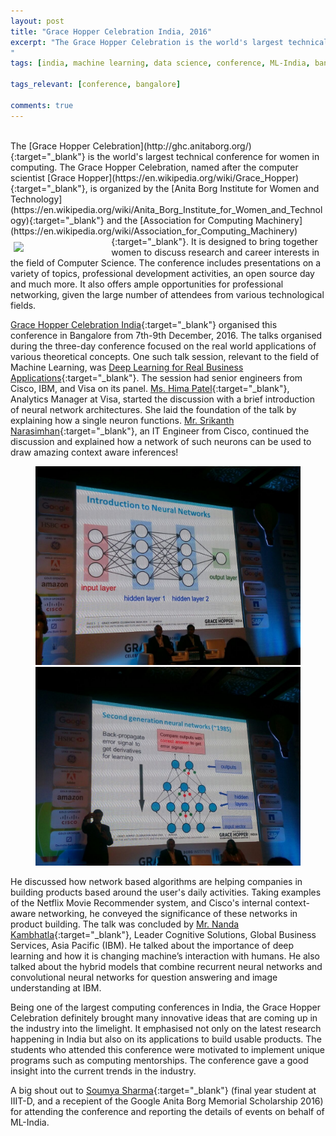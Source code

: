 ```yaml
---
layout: post
title: "Grace Hopper Celebration India, 2016"
excerpt: "The Grace Hopper Celebration is the world's largest technical conference for women in computing. The Grace Hopper Celebration, named after computer scientist Grace Hopper, is organized by the Anita Borg Institute for Women and Technology and the Association for Computing Machinery. It is designed to bring together women to discuss research and career interests in the field of Computer Science. 
"
tags: [india, machine learning, data science, conference, ML-India, bangalore]

tags_relevant: [conference, bangalore]

comments: true
---
```

<br>
The [Grace Hopper Celebration](http://ghc.anitaborg.org/){:target="_blank"} is the world's largest technical conference for women in computing. The Grace Hopper Celebration, named after the computer scientist [Grace Hopper](https://en.wikipedia.org/wiki/Grace_Hopper){:target="_blank"}, is organized by the [Anita Borg Institute for Women and Technology](https://en.wikipedia.org/wiki/Anita_Borg_Institute_for_Women_and_Technology){:target="_blank"} and the [Association for Computing Machinery](https://en.wikipedia.org/wiki/Association_for_Computing_Machinery){:target="_blank"}. <img src="https://pbs.twimg.com/profile_images/617414012263751680/rj88L59J.png" align='left' style="margin-right:5px; margin-top:9px; margin-left:5px; width:30%">It is designed to bring together women to discuss research and career interests in the field of Computer Science. The conference includes presentations on a variety of topics, professional development activities, an open source day and much more. It also offers ample opportunities for professional networking, given the large number of attendees from various technological fields. 

[Grace Hopper Celebration India](http://ghcischedule.anitaborg.org/){:target="_blank"} organised this conference in Bangalore from 7th-9th December, 2016. The talks organised during the three-day conference focused on the real world applications of various theoretical concepts. One such talk session, relevant to the field of Machine Learning, was [Deep Learning for Real Business Applications](http://ghcischedule.anitaborg.org/session/deep-learning-for-real-business-applications/){:target="_blank"}. The session had senior engineers from Cisco, IBM, and Visa on its panel. [Ms. Hima Patel](https://www.linkedin.com/in/patelhima){:target="_blank"}, Analytics Manager at Visa, started the discussion with a brief introduction of neural network architectures. She laid the foundation of the talk by explaining how a single neuron functions. [Mr. Srikanth Narasimhan](https://www.linkedin.com/in/srikanth-narasimhan-9a051b){:target="_blank"}, an IT Engineer from Cisco, continued the discussion and explained how a network of such neurons can be used to draw amazing context aware inferences! 

<figure class="half">
    <a href="/images/IMG-20161209-WA0003.jpg"><img src="/images/IMG-20161209-WA0003.jpg"></a>
    <a href="/images/IMG-20161209-WA0007.jpg"><img src="/images/IMG-20161209-WA0007.jpg"></a>
    <figcaption></figcaption>
</figure>


He discussed how network based algorithms are helping companies in building products based around the user's daily activities. Taking examples of the Netflix Movie Recommender system, and Cisco's internal context-aware networking, he conveyed the significance of these networks in product building. The talk was concluded by [Mr. Nanda Kambhatla](http://researcher.watson.ibm.com/researcher/view.php?person=in-kambhatla){:target="_blank"}, Leader Cognitive Solutions, Global Business Services, Asia Pacific (IBM). He talked about the importance of deep learning and how it is changing machine’s interaction with humans. He also talked about the hybrid models that combine recurrent neural networks and convolutional neural networks for question answering and image understanding at IBM. 

Being one of the largest computing conferences in India, the Grace Hopper Celebration definitely brought many innovative ideas that are coming up in the industry into the limelight. It emphasised not only on the latest research happening in India but also on its applications to build usable products. The students who attended this conference were motivated to implement unique programs such as computing mentorships. The conference gave a good insight into the current trends in the industry.

A big shout out to [Soumya Sharma](https://www.linkedin.com/in/soummyaah){:target="_blank"} (final year student at IIIT-D, and a recepient of the Google Anita Borg Memorial Scholarship 2016) for attending the conference and reporting the details of events on behalf of ML-India.



